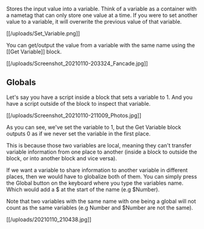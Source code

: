 Stores the input value into a variable. Think of a variable as a container with a nametag that can only store one value at a time. If you were to set another value to a variable, it will overwrite the previous value of that variable.

[[/uploads/Set_Variable.png]]

You can get/output the value from a variable with the same name using the [[Get Variable]] block.

[[/uploads/Screenshot_20210110-203324_Fancade.jpg]]

## Globals

Let's say you have a script inside a block that sets a variable to 1. And you have a script outside of the block to inspect that variable.

[[/uploads/Screenshot_20210110-211009_Photos.jpg]]

As you can see, we've set the variable to 1, but the Get Variable block outputs 0 as if we never set the variable in the first place.

This is because those two variables are local, meaning they can't transfer variable information from one place to another (inside a block to outside the block, or into another block and vice versa).

If we want a variable to share information to another variable in different places, then we would have to globalize both of them. You can simply press the Global button on the keyboard where you type the variables name. Which would add a $ at the start of the name (e.g $Number).

Note that two variables with the same name with one being a global will not count as the same variables (e.g Number and $Number are not the same).

[[/uploads/20210110_210438.jpg]]